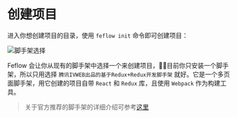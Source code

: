 # 创建项目

进入你想创建项目的目录，使用 `feflow init` 命令即可创建项目：

![脚手架选择](https://pub.idqqimg.com/5a7071770a73496f9bfb8f00ebe0a72e.svg)

Feflow 会让你从现有的脚手架中选择一个来创建项目，目前你只安装一个脚手架，所以只用选择 `腾讯IVWEB出品的基于Redux+Redux开发脚手架` 就好。它是一个多页面脚手架，用它创建的项目自带 `React` 和 `Redux` 库，且使用 `Webpack` 作为构建工具。

> 关于官方推荐的脚手架的详细介绍可参考[这里](https://github.com/feflow/generator-ivweb)



